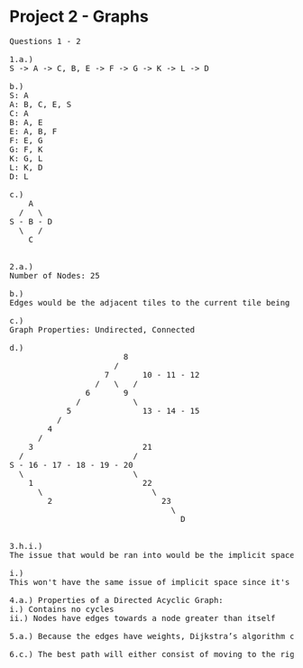 # Project 2 - Graphs
<pre>
Questions 1 - 2

1.a.)
S -> A -> C, B, E -> F -> G -> K -> L -> D

b.)
S: A
A: B, C, E, S 
C: A
B: A, E
E: A, B, F
F: E, G
G: F, K
K: G, L
L: K, D
D: L

c.)
    A
  /   \
S - B - D
  \   /
    C


2.a.)
Number of Nodes: 25

b.)
Edges would be the adjacent tiles to the current tile being visited.

c.)
Graph Properties: Undirected, Connected

d.)
                        8       
                      /       
                    7       10 - 11 - 12
                  /   \   /
                6       9
              /           \
            5               13 - 14 - 15
          /                   
        4                       
      /                           
    3                       21
  /                       /
S - 16 - 17 - 18 - 19 - 20
  \                       \
    1                       22
      \                       \
        2                       23
                                  \
                                    D


3.h.i.)
The issue that would be ran into would be the implicit space growing too large for a computer to handle since it's O(n) implicit space.

i.)
This won't have the same issue of implicit space since it's not recursive.

4.a.) Properties of a Directed Acyclic Graph:
i.) Contains no cycles
ii.) Nodes have edges towards a node greater than itself

5.a.) Because the edges have weights, Dijkstra’s algorithm can be used to derive a shortest path. Also, because it’s complete, there are no disconnected nodes so every node can be reached.

6.c.) The best path will either consist of moving to the right or up because the end point is in the opposite corner, thus those are the only directions I need to examine when pathfinding.
</pre>



